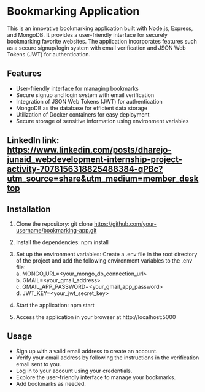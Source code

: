 # Bookmarking Application

This is an innovative bookmarking application built with Node.js, Express, and MongoDB. It provides a user-friendly interface for securely bookmarking favorite websites. The application incorporates features such as a secure signup/login system with email verification and JSON Web Tokens (JWT) for authentication.

## Features

- User-friendly interface for managing bookmarks
- Secure signup and login system with email verification
- Integration of JSON Web Tokens (JWT) for authentication
- MongoDB as the database for efficient data storage
- Utilization of Docker containers for easy deployment
- Secure storage of sensitive information using environment variables

## LinkedIn link: https://www.linkedin.com/posts/dharejo-junaid_webdevelopment-internship-project-activity-7078156318825488384-qPBc?utm_source=share&utm_medium=member_desktop

## Installation

1. Clone the repository:
   git clone https://github.com/your-username/bookmarking-app.git

2. Install the dependencies:
   npm install
   
3. Set up the environment variables:
   Create a .env file in the root directory of the project and add the following environment variables to the .env file:<br>
   a. MONGO_URL=<your_mongo_db_connection_url><br>
   b. GMAIL=<your_gmail_address><br>
   c. GMAIL_APP_PASSWORD=<your_gmail_app_password><br>
   d. JWT_KEY=<your_jwt_secret_key><br>

4. Start the application:
   npm start

5. Access the application in your browser at http://localhost:5000


## Usage
- Sign up with a valid email address to create an account.
- Verify your email address by following the instructions in the verification email sent to you.
- Log in to your account using your credentials.
- Explore the user-friendly interface to manage your bookmarks.
- Add bookmarks as needed.
